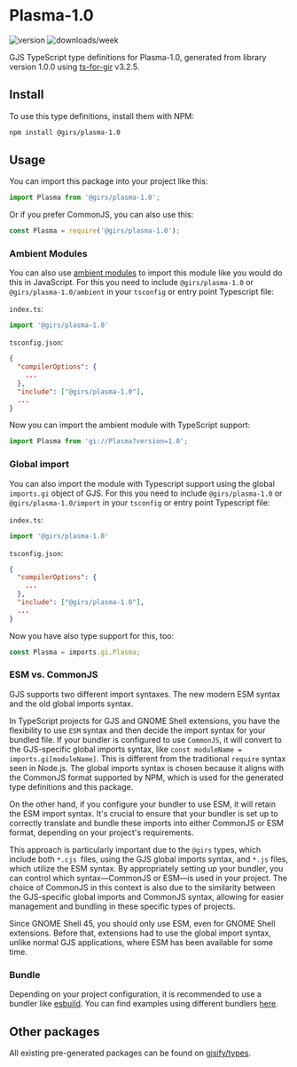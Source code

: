 
# Plasma-1.0

![version](https://img.shields.io/npm/v/@girs/plasma-1.0)
![downloads/week](https://img.shields.io/npm/dw/@girs/plasma-1.0)


GJS TypeScript type definitions for Plasma-1.0, generated from library version 1.0.0 using [ts-for-gir](https://github.com/gjsify/ts-for-gir) v3.2.5.


## Install

To use this type definitions, install them with NPM:
```bash
npm install @girs/plasma-1.0
```

## Usage

You can import this package into your project like this:
```ts
import Plasma from '@girs/plasma-1.0';
```

Or if you prefer CommonJS, you can also use this:
```ts
const Plasma = require('@girs/plasma-1.0');
```

### Ambient Modules

You can also use [ambient modules](https://github.com/gjsify/ts-for-gir/tree/main/packages/cli#ambient-modules) to import this module like you would do this in JavaScript.
For this you need to include `@girs/plasma-1.0` or `@girs/plasma-1.0/ambient` in your `tsconfig` or entry point Typescript file:

`index.ts`:
```ts
import '@girs/plasma-1.0'
```

`tsconfig.json`:
```json
{
  "compilerOptions": {
    ...
  },
  "include": ["@girs/plasma-1.0"],
  ...
}
```

Now you can import the ambient module with TypeScript support: 

```ts
import Plasma from 'gi://Plasma?version=1.0';
```

### Global import

You can also import the module with Typescript support using the global `imports.gi` object of GJS.
For this you need to include `@girs/plasma-1.0` or `@girs/plasma-1.0/import` in your `tsconfig` or entry point Typescript file:

`index.ts`:
```ts
import '@girs/plasma-1.0'
```

`tsconfig.json`:
```json
{
  "compilerOptions": {
    ...
  },
  "include": ["@girs/plasma-1.0"],
  ...
}
```

Now you have also type support for this, too:

```ts
const Plasma = imports.gi.Plasma;
```


### ESM vs. CommonJS

GJS supports two different import syntaxes. The new modern ESM syntax and the old global imports syntax.

In TypeScript projects for GJS and GNOME Shell extensions, you have the flexibility to use `ESM` syntax and then decide the import syntax for your bundled file. If your bundler is configured to use `CommonJS`, it will convert to the GJS-specific global imports syntax, like `const moduleName = imports.gi[moduleName]`. This is different from the traditional `require` syntax seen in Node.js. The global imports syntax is chosen because it aligns with the CommonJS format supported by NPM, which is used for the generated type definitions and this package.

On the other hand, if you configure your bundler to use ESM, it will retain the ESM import syntax. It's crucial to ensure that your bundler is set up to correctly translate and bundle these imports into either CommonJS or ESM format, depending on your project's requirements.

This approach is particularly important due to the `@girs` types, which include both `*.cjs `files, using the GJS global imports syntax, and `*.js` files, which utilize the ESM syntax. By appropriately setting up your bundler, you can control which syntax—CommonJS or ESM—is used in your project. The choice of CommonJS in this context is also due to the similarity between the GJS-specific global imports and CommonJS syntax, allowing for easier management and bundling in these specific types of projects.

Since GNOME Shell 45, you should only use ESM, even for GNOME Shell extensions. Before that, extensions had to use the global import syntax, unlike normal GJS applications, where ESM has been available for some time.

### Bundle

Depending on your project configuration, it is recommended to use a bundler like [esbuild](https://esbuild.github.io/). You can find examples using different bundlers [here](https://github.com/gjsify/ts-for-gir/tree/main/examples).

## Other packages

All existing pre-generated packages can be found on [gjsify/types](https://github.com/gjsify/types).

